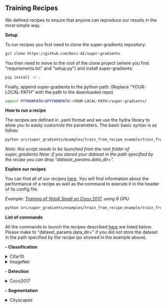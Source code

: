 
## Training Recipes

We defined recipes to ensure that anyone can reproduce our results in the most simple way.


**Setup**

To run recipes you first need to clone the super-gradients repository:
```bash
git clone https://github.com/Deci-AI/super-gradients
```

You then need to move to the root of the clone project (where you find "requirements.txt" and "setup.py") and install super-gradients:
```bash
pip install -e .
```

Finally, append super-gradients to the python path: (Replace "YOUR-LOCAL-PATH" with the path to the downloaded repo)
```bash
export PYTHONPATH=$PYTHONPATH:<YOUR-LOCAL-PATH>/super-gradients/
```


**How to run a recipe**

The recipes are defined in .yaml format and we use the hydra library to allow you to easily customize the parameters.
The basic basic syntax is as follow:
```bash
python src/super_gradients/examples/train_from_recipe_example/train_from_recipe.py --config-name=<CONFIG-NAME> dataset_params.data_dir=<PATH-TO-DATASET>
```
*Note: this script needs to be launched from the root folder of super_gradients*
*Note: if you stored your dataset in the path specified by the recipe you can drop "dataset_params.data_dir=<PATH-TO-DATASET>".*

**Explore our recipes**

You can find all of our recipes [here](https://github.com/Deci-AI/super-gradients/tree/master/src/super_gradients/recipes).
You will find information about the performance of a recipe as well as the command to execute it in the header of its config file.

*Example: [Training of YoloX Small on Coco 2017](https://github.com/Deci-AI/super-gradients/blob/master/src/super_gradients/recipes/coco2017_yolox.yaml), using 8 GPU* 
```bash
python src/super_gradients/examples/train_from_recipe_example/train_from_recipe.py --config-name=coco2017_yolox architecture=yolox_s dataset_params.data_dir=/home/coco2017
```



**List of commands**

All the commands to launch the recipes described [here](https://github.com/Deci-AI/super-gradients/tree/master/src/super_gradients/recipes) are listed below.
Please make to "dataset_params.data_dir=<PATH-TO-DATASET>" if you did not store the dataset in the path specified by the recipe (as showed in the example above).

**- Classification**
<details>
<summary>Cifar10</summary>

resnet
```bash
python src/super_gradients/examples/train_from_recipe_example/train_from_recipe.py --config-name=cifar10_resnet +experiment_name=cifar10
```

</details>
<details>
<summary>ImageNet</summary>

efficientnet
```bash
python src/super_gradients/examples/train_from_recipe_example/train_from_recipe.py --config-name=imagenet_efficientnet
```
mobilenetv2
```bash
python src/super_gradients/examples/train_from_recipe_example/train_from_recipe.py --config-name=imagenet_mobilenetv2
```
mobilenetv3 small
```bash
python src/super_gradients/examples/train_from_recipe_example/train_from_recipe.py --config-name=imagenet_mobilenetv3_small
```

mobilenetv3 large
```bash
python src/super_gradients/examples/train_from_recipe_example/train_from_recipe.py --config-name=imagenet_mobilenetv3_large
```

regnetY200
```bash
python src/super_gradients/examples/train_from_recipe_example/train_from_recipe.py --config-name=imagenet_regnetY architecture=regnetY200
```

regnetY400
```bash
python src/super_gradients/examples/train_from_recipe_example/train_from_recipe.py --config-name=imagenet_regnetY architecture=regnetY400
```

regnetY600
```bash
python src/super_gradients/examples/train_from_recipe_example/train_from_recipe.py --config-name=imagenet_regnetY architecture=regnetY600
```

regnetY800
```bash
python src/super_gradients/examples/train_from_recipe_example/train_from_recipe.py --config-name=imagenet_regnetY architecture=regnetY800
```

repvgg
```bash
python src/super_gradients/examples/train_from_recipe_example/train_from_recipe.py --config-name=imagenet_repvgg
```

resnet50
```bash
python src/super_gradients/examples/train_from_recipe_example/train_from_recipe.py --config-name=imagenet_resnet50
```

resnet50_kd
```bash
python src/super_gradients/examples/train_from_kd_recipe_example/train_from_kd_recipe.py --config-name=imagenet_resnet50_kd
```

vit_base
```bash
python src/super_gradients/examples/train_from_recipe_example/train_from_recipe.py --config-name=imagenet_vit_base
```

vit_large
```bash
python src/super_gradients/examples/train_from_recipe_example/train_from_recipe.py --config-name=imagenet_vit_large
```
</details>

**- Detection**

<details>
<summary>Coco2017</summary>

ssd_lite_mobilenet_v2
```bash
python src/super_gradients/examples/train_from_recipe_example/train_from_recipe.py --config-name=coco2017_ssd_lite_mobilenet_v2
```

yolox_n
```bash
python src/super_gradients/examples/train_from_recipe_example/train_from_recipe.py --config-name=coco2017_yolox architecture=yolox_n
```

yolox_t
```bash
python src/super_gradients/examples/train_from_recipe_example/train_from_recipe.py --config-name=coco2017_yolox architecture=yolox_t
```

yolox_s
```bash
python src/super_gradients/examples/train_from_recipe_example/train_from_recipe.py --config-name=coco2017_yolox architecture=yolox_s
```

yolox_m
```bash
python src/super_gradients/examples/train_from_recipe_example/train_from_recipe.py --config-name=coco2017_yolox architecture=yolox_m
```

yolox_l
```bash
python src/super_gradients/examples/train_from_recipe_example/train_from_recipe.py --config-name=coco2017_yolox architecture=yolox_l
```

yolox_x
```bash
python src/super_gradients/examples/train_from_recipe_example/train_from_recipe.py --config-name=coco2017_yolox architecture=yolox_x
```

</details>


**- Segmentation**

<details>
<summary>Cityscapes</summary>

DDRNet23
```bash
python src/super_gradients/examples/train_from_recipe_example/train_from_recipe.py --config-name=cityscapes_ddrnet
```

DDRNet23-Slim
```bash
python src/super_gradients/examples/train_from_recipe_example/train_from_recipe.py --config-name=cityscapes_ddrnet architecture=ddrnet_23_slim
```

RegSeg48
```bash
python src/super_gradients/examples/train_from_recipe_example/train_from_recipe.py --config-name=cityscapes_regseg48
```

STDC1-Seg50
```bash
python src/super_gradients/examples/train_from_recipe_example/train_from_recipe.py --config-name=cityscapes_stdc_seg50
```

STDC2-Seg50
```bash
python src/super_gradients/examples/train_from_recipe_example/train_from_recipe.py --config-name=cityscapes_stdc_seg50 architecture=stdc2_seg
```

STDC1-Seg75
```bash
python src/super_gradients/examples/train_from_recipe_example/train_from_recipe.py --config-name=cityscapes_stdc_seg75
```

STDC2-Seg75
```bash
python src/super_gradients/examples/train_from_recipe_example/train_from_recipe.py --config-name=cityscapes_stdc_seg75 external_checkpoint_path=<stdc2-backbone-pretrained-path> architecture=stdc2_seg
```

</details>
